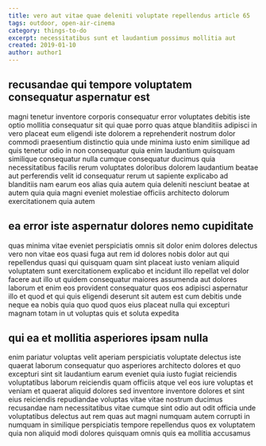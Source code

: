 ```yaml
---
title: vero aut vitae quae deleniti voluptate repellendus article 65
tags: outdoor, open-air-cinema
category: things-to-do
excerpt: necessitatibus sunt et laudantium possimus mollitia aut
created: 2019-01-10
author: author1
---
```


## recusandae qui tempore voluptatem consequatur aspernatur est

magni tenetur inventore corporis consequatur error voluptates debitis iste optio mollitia consequatur sit qui quae porro quas atque blanditiis adipisci in vero placeat eum eligendi iste dolorem a reprehenderit nostrum dolor commodi praesentium distinctio quia unde minima iusto enim similique ad quis tenetur odio in non consequatur quia enim laudantium quisquam similique consequatur nulla cumque consequatur ducimus quia necessitatibus facilis rerum voluptates doloribus dolorem laudantium beatae aut perferendis velit id consequatur rerum ut sapiente explicabo ad blanditiis nam earum eos alias quia autem quia deleniti nesciunt beatae at autem quia quia magni eveniet molestiae officiis architecto dolorum exercitationem quia autem

## ea error iste aspernatur dolores nemo cupiditate

quas minima vitae eveniet perspiciatis omnis sit dolor enim dolores delectus vero non vitae eos quasi fuga aut rem id dolores nobis dolor aut qui repellendus quasi qui quisquam quam sint placeat iusto veniam aliquid voluptatem sunt exercitationem explicabo et incidunt illo repellat vel dolor facere aut illo ut quidem consequatur maiores assumenda aut dolores laborum et enim eos provident consequatur quos eos adipisci aspernatur illo et quod et qui quis eligendi deserunt sit autem est cum debitis unde neque ea nobis quia quo quod quos eius placeat nulla qui excepturi magnam totam in ut voluptas quis et soluta expedita

## qui ea et mollitia asperiores ipsam nulla

enim pariatur voluptas velit aperiam perspiciatis voluptate delectus iste quaerat laborum consequatur quo asperiores architecto dolores et quo excepturi sint sit laudantium earum eveniet quia iusto fugiat reiciendis voluptatibus laborum reiciendis quam officiis atque vel eos iure voluptas et veniam et quaerat aliquid dolores sed inventore inventore dolores et sint eius reiciendis repudiandae voluptas vitae vitae nostrum ducimus recusandae nam necessitatibus vitae cumque sint odio aut odit officia unde voluptatibus delectus aut rem quas aut magni numquam autem corrupti in numquam in similique perspiciatis tempore repellendus quos ex voluptatem quia non aliquid modi dolores quisquam omnis quis ea mollitia accusamus
